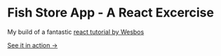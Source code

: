 # Fish Store App - A React Excercise

My build of a fantastic [react tutorial by Wesbos](https://reactforbeginners.com/)

[See it in action ->](http://rocketnumber9.org/react/catchoftheday/)
